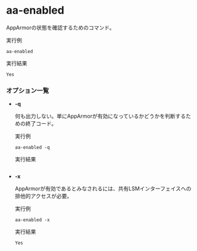 [](ファイル名はコマンド名.md)
# aa-enabled
AppArmorの状態を確認するためのコマンド。

  実行例 [](変更しない)
  
  ```
  aa-enabled
  ```


  実行結果　[](変更しない)


  ```
  Yes
  ```

### オプション一覧


- **-q**
  
  何も出力しない。単にAppArmorが有効になっているかどうかを判断するための終了コード。

  実行例 [](変更しない)
  
  ```
  aa-enabled -q
  ```


  実行結果　[](変更しない)


  ```
  
  ```
- **-x** 
    
  AppArmorが有効であるとみなされるには、共有LSMインターフェイスへの排他的アクセスが必要。
  
  実行例　[](変更しない)
  
  ```
  aa-enabled -x
  ```


  実行結果　[](変更しない)


  ```
  Yes
  ```

